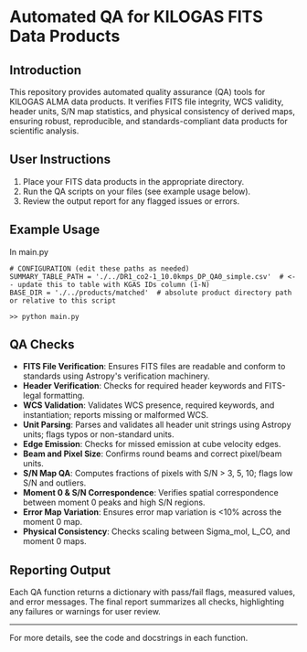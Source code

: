 # Automated QA for KILOGAS FITS Data Products

## Introduction
This repository provides automated quality assurance (QA) tools for KILOGAS ALMA data products. It verifies FITS file integrity, WCS validity, header units, S/N map statistics, and physical consistency of derived maps, ensuring robust, reproducible, and standards-compliant data products for scientific analysis.

## User Instructions
1. Place your FITS data products in the appropriate directory.
2. Run the QA scripts on your files (see example usage below).
3. Review the output report for any flagged issues or errors.

## Example Usage
In main.py

```
# CONFIGURATION (edit these paths as needed)
SUMMARY_TABLE_PATH = './../DR1_co2-1_10.0kmps_DP_QA0_simple.csv'  # <-- update this to table with KGAS IDs column (1-N)
BASE_DIR = './../products/matched'  # absolute product directory path or relative to this script
```

`>> python main.py`

## QA Checks
- **FITS File Verification**: Ensures FITS files are readable and conform to standards using Astropy's verification machinery.
- **Header Verification**: Checks for required header keywords and FITS-legal formatting.
- **WCS Validation**: Validates WCS presence, required keywords, and instantiation; reports missing or malformed WCS.
- **Unit Parsing**: Parses and validates all header unit strings using Astropy units; flags typos or non-standard units.
- **Edge Emission**: Checks for missed emission at cube velocity edges.
- **Beam and Pixel Size**: Confirms round beams and correct pixel/beam units.
- **S/N Map QA**: Computes fractions of pixels with S/N > 3, 5, 10; flags low S/N and outliers.
- **Moment 0 & S/N Correspondence**: Verifies spatial correspondence between moment 0 peaks and high S/N regions.
- **Error Map Variation**: Ensures error map variation is <10% across the moment 0 map.
- **Physical Consistency**: Checks scaling between Sigma_mol, L_CO, and moment 0 maps.

## Reporting Output
Each QA function returns a dictionary with pass/fail flags, measured values, and error messages. The final report summarizes all checks, highlighting any failures or warnings for user review.

---

For more details, see the code and docstrings in each function. 